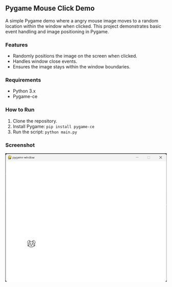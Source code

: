 ## Pygame Mouse Click Demo

A simple Pygame demo where a angry mouse image moves to a random location within the window when clicked. This project demonstrates basic event handling and image positioning in Pygame.

### Features
- Randomly positions the image on the screen when clicked.
- Handles window close events.
- Ensures the image stays within the window boundaries.

### Requirements
- Python 3.x
- Pygame-ce

### How to Run
1. Clone the repository.
2. Install Pygame: `pip install pygame-ce`
3. Run the script: `python main.py`

### Screenshot
![Homepage](screenshot.png)
